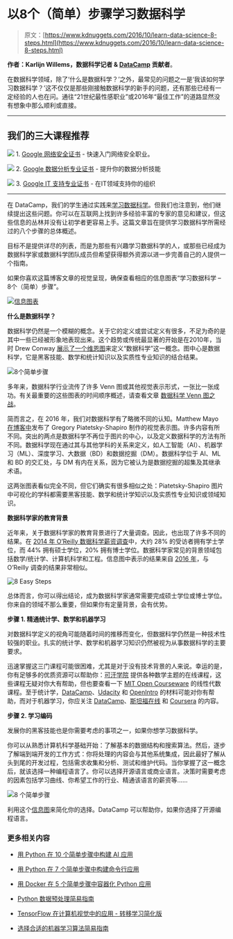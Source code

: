 # 以8个（简单）步骤学习数据科学

> 原文：[https://www.kdnuggets.com/2016/10/learn-data-science-8-steps.html](https://www.kdnuggets.com/2016/10/learn-data-science-8-steps.html)

**作者：Karlijn Willems，数据科学记者 & [DataCamp](https://www.datacamp.com/) 贡献者**。

在数据科学领域，除了‘什么是数据科学？’之外，最常见的问题之一是‘我该如何学习数据科学？’这不仅仅是那些刚接触数据科学的新手的问题，还有那些已经有一定经验的人也在问。通往“21世纪最性感职业”或2016年“最佳工作”的道路显然没有想象中那么顺利或直接。

* * *

## 我们的三大课程推荐

![](../Images/0244c01ba9267c002ef39d4907e0b8fb.png) 1\. [Google 网络安全证书](https://www.kdnuggets.com/google-cybersecurity) - 快速入门网络安全职业。

![](../Images/e225c49c3c91745821c8c0368bf04711.png) 2\. [Google 数据分析专业证书](https://www.kdnuggets.com/google-data-analytics) - 提升你的数据分析技能

![](../Images/0244c01ba9267c002ef39d4907e0b8fb.png) 3\. [Google IT 支持专业证书](https://www.kdnuggets.com/google-itsupport) - 在IT领域支持你的组织

* * *

在 DataCamp，我们的学生通过实践来[学习数据科学](http://www.datacamp.com/)。但我们也注意到，他们继续提出这些问题。你可以在互联网上找到许多经验丰富的专家的意见和建议，但这些信息的丛林并没有让初学者更容易上手。这篇文章旨在提供学习数据科学所需经过的八个步骤的总体概述。

目标不是提供详尽的列表，而是为那些有兴趣学习数据科学的人，或那些已经成为数据科学家或数据科学团队成员但希望获得额外资源以进一步完善自己的人提供一个指南。

如果你喜欢这篇博客文章的视觉呈现，确保查看相应的信息图表“学习数据科学 – 8个（简单）步骤”。

[![信息图表](../Images/fafd105c7b81cef5244c3f6fa56d7c80.png)](https://s3.amazonaws.com/assets.datacamp.com/blog_assets/DataScienceEightSteps_Full.png)

**什么是数据科学？**

数据科学仍然是一个模糊的概念。关于它的定义或尝试定义有很多，不足为奇的是其中一些已经被形象地表现出来。这个趋势或传统最显著的开始是在2010年，当时 Drew Conway [展示了一个维恩图](http://drewconway.com/zia/2013/3/26/the-data-science-venn-diagram)来定义“数据科学”这一概念。图中心是数据科学，它是黑客技能、数学和统计知识以及实质性专业知识的结合结果。

![8个简单步骤](../Images/b88562ef0a58d3d98d2ebb457b5346b4.png)

多年来，数据科学行业流传了许多 Venn 图或其他视觉表示形式，一张比一张成功。有关最重要的这些图表的时间顺序概述，请查看文章 [数据科学 Venn 图之战](http://www.prooffreader.com/2016/09/battle-of-data-science-venn-diagrams.html)。

简而言之，在 2016 年，我们对数据科学有了略微不同的认知。Matthew Mayo [在博客中](https://example.org)发布了 Gregory Piatetsky-Shapiro 制作的视觉表示图。许多内容有所不同。突出的两点是数据科学不再位于图片的中心，以及定义数据科学的方法有所不同。数据科学现在通过其与其他学科的关系来定义，如人工智能（AI）、机器学习（ML）、深度学习、大数据（BD）和数据挖掘（DM）。数据科学位于 AI、ML 和 BD 的交汇处，与 DM 有内在关系，因为它被认为是数据挖掘的超集及其继承术语。

这两张图表看似完全不同，但它们确实有很多相似之处：Piatetsky-Shapiro 图片中可视化的学科都需要黑客技能、数学和统计学知识以及实质性专业知识或领域知识。

**数据科学家的教育背景**

近年来，关于数据科学家的教育背景进行了大量调查。因此，也出现了许多不同的结果。在 [2014 年 O’Reilly 数据科学薪资调查](http://www.oreilly.com/data/free/files/2014-data-science-salary-survey.pdf)中，大约 28% 的受访者拥有学士学位，而 44% 拥有硕士学位，20% 拥有博士学位。数据科学家常见的背景领域包括数学/统计学、计算机科学和工程。信息图中表示的结果来自 [2016 年](http://www.oreilly.com/data/free/2016-data-science-salary-survey.csp)，与 O’Reilly 调查的结果非常相似。

![8 Easy Steps](../Images/b39963398da0d0c6cef2636fafcabebe.png)

总体而言，你可以得出结论，成为数据科学家通常需要完成硕士学位或博士学位。你来自的领域不那么重要，但如果你有定量背景，会有优势。

**步骤 1. 精通统计学、数学和机器学习**

对数据科学定义的视角可能随着时间的推移而变化，但数据科学仍然是一种技术性较强的职业。扎实的统计学、数学和机器学习知识仍然被视为从事数据科学的主要要求。

迅速掌握这三门课程可能很困难，尤其是对于没有技术背景的人来说。幸运的是，你有足够多的优质资源可以帮助你：[可汗学院](https://khanacademy.org/) 提供各种数学主题的在线课程，这些课程无疑对你大有帮助，但也要查看一下 [MIT Open Courseware](https://ocw.mit.edu/index.htm) 的线性代数课程。至于统计学，[DataCamp](https://www.datacamp.com/courses?learn=probablity_and_statistics)、[Udacity](https://www.udacity.com/) 和 [OpenIntro](https://www.openintro.org/) 的材料可能对你有帮助，而对于机器学习，你应关注 [DataCamp](https://www.datacamp.com/courses?learn=machine_learning)、[斯坦福在线](http://online.stanford.edu/) 和 [Coursera](https://www.coursera.org/) 的内容。

**步骤 2\. 学习编码**

发展你的黑客技能也是你需要考虑的事项之一，如果你想学习数据科学。

你可以从熟悉计算机科学基础开始：了解基本的数据结构和搜索算法。然后，逐步了解端到端开发的工作方式：你将处理的内容会与其他系统集成，因此最好了解从头到尾的开发过程，包括需求收集和分析、测试和维护代码。当你掌握了这一概念后，就该选择一种编程语言了。你可以选择开源语言或商业语言。决策时需要考虑的因素包括学习曲线、你希望工作的行业、精通该语言的薪资等……

![8 个简单步骤](../Images/1b4e5fcf76903f991e77fc54888489fd.png)

利用这个[信息图](https://www.datacamp.com/community/tutorials/statistical-language-wars-the-infograph)来简化你的选择。DataCamp 可以帮助你，如果你选择了开源编程语言。

### 更多相关内容

+   [用 Python 在 10 个简单步骤中构建 AI 应用](https://www.kdnuggets.com/build-an-ai-application-with-python-in-10-easy-steps)

+   [用 Python 在 7 个简单步骤中构建命令行应用](https://www.kdnuggets.com/build-a-command-line-app-with-python-in-7-easy-steps)

+   [用 Docker 在 5 个简单步骤中容器化 Python 应用](https://www.kdnuggets.com/containerize-python-apps-with-docker-in-5-easy-steps)

+   [Python 数据预处理简易指南](https://www.kdnuggets.com/2020/07/easy-guide-data-preprocessing-python.html)

+   [TensorFlow 在计算机视觉中的应用 - 转移学习简化版](https://www.kdnuggets.com/2022/01/tensorflow-computer-vision-transfer-learning-made-easy.html)

+   [选择合适的机器学习算法简易指南](https://www.kdnuggets.com/2020/05/guide-choose-right-machine-learning-algorithm.html)
